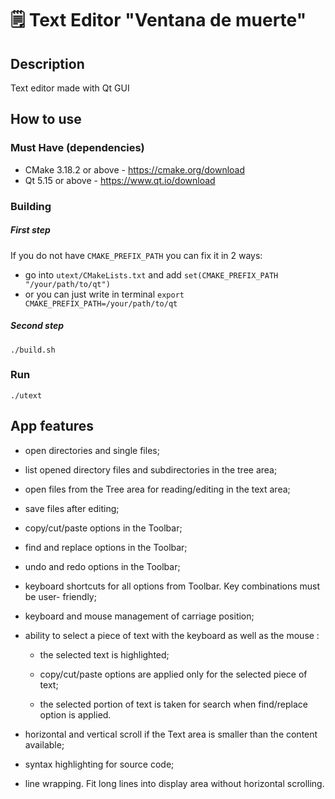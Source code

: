 # 🗒 Text Editor "Ventana de muerte"

## Description
Text editor made with Qt GUI

## How to use

### Must Have (dependencies)
- CMake 3.18.2 or above - https://cmake.org/download
- Qt 5.15 or above - https://www.qt.io/download

### Building
##### First step
If you do not have ```CMAKE_PREFIX_PATH``` you can fix it in 2 ways:
- go into ```utext/CMakeLists.txt``` and add ```set(CMAKE_PREFIX_PATH "/your/path/to/qt")```
- or you can just write in terminal ```export CMAKE_PREFIX_PATH=/your/path/to/qt```

##### Second step
    ./build.sh

### Run
    ./utext 

## App features
- open directories and single files;
- list opened directory files and subdirectories in the tree area;
- open files from the Tree area for reading/editing in the text area;
- save files after editing;
- copy/cut/paste options in the Toolbar;
- find and replace options in the Toolbar;
- undo and redo options in the Toolbar;
- keyboard shortcuts for all options from Toolbar. Key combinations must be user- friendly;
- keyboard and mouse management of carriage position;
- ability to select a piece of text with the keyboard as well as the mouse :

    - the selected text is highlighted;
    
    - copy/cut/paste options are applied only for the selected piece of text;
    
    - the selected portion of text is taken for search when find/replace option is applied.
    
- horizontal and vertical scroll if the Text area is smaller than the content available;
- syntax highlighting for source code;
- line wrapping. Fit long lines into display area without horizontal scrolling.
